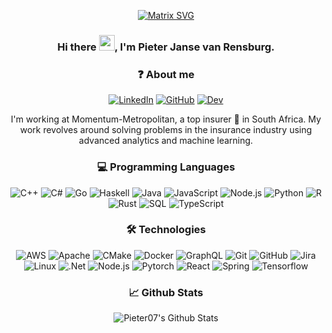 <div align="center">
  
[![Matrix SVG](https://raw.githubusercontent.com/rodrigograca31/rodrigograca31/master/matrix.svg)](https://www.youtube.com/watch?v=SDkAGkd4NLc) 

### Hi there <img src="https://media.giphy.com/media/hvRJCLFzcasrR4ia7z/giphy.gif" width="25px">, I'm Pieter Janse van Rensburg.

### ❓ About me

[![LinkedIn](https://img.shields.io/badge/-LinkedIn-000000?style=flat&logo=linkedin&logoColor=0000FF)](https://za.linkedin.com/in/pieterjvr)
[![GitHub](https://img.shields.io/badge/-GitHub-000000?style=flat&logo=github&logoColor=FFFFFF)](https://github.com/pieter07/)
[![Dev](https://img.shields.io/badge/dev.to-000000?style=flat&logo=dev.to&logoColor=white)](https://dev.to/pieter07/)

I'm working at Momentum-Metropolitan, a top insurer 🏦 in South Africa. My work revolves around solving problems in the insurance industry using advanced analytics and machine learning.

### 💻 Programming Languages

![C++](https://img.shields.io/badge/-C++-000000?style=flat&logo=c%2B%2B&logoColor=0099FF)
![C#](https://img.shields.io/badge/c%23%20-000000?&style=flat&logo=c-sharp&logoColor=5900b3)
![Go](https://img.shields.io/badge/-Go-000000?style=flat&logo=go)
![Haskell](https://img.shields.io/badge/-Haskell-000000?style=flat&logo=haskell&logoColor=A6A6A6)
![Java](https://img.shields.io/badge/-Java-000000?style=flat&logo=java&logoColor=FF9933)
![JavaScript](https://img.shields.io/badge/-JavaScript-000000?style=flat&logo=javascript)
![Node.js](https://img.shields.io/badge/node.js%20-000000?&style=flat&logo=node.js&logoColor=66cc00)
![Python](https://img.shields.io/badge/-Python-000000?style=flat&logo=python)
![R](https://img.shields.io/badge/-R-000000?style=flat&logo=r&logoColor=0066FF)
![Rust](https://img.shields.io/badge/-Rust-000000?style=flat&logo=rust&logoColor=E67300)
![SQL](https://img.shields.io/badge/-SQL-000000?style=flat&logo=postgresql&logoColor=3366CC)
![TypeScript](https://img.shields.io/badge/-TypeScript-000000?style=flat&logo=typescript)
  
### 🛠 Technologies

![AWS](https://img.shields.io/badge/AWS%20-000000?&style=flat&logo=amazon-aws&logoColor=ff8c1a)
![Apache](https://img.shields.io/badge/-Apache%20Spark-000000?style=flat&logo=Apache%20Spark&logoColor=FF6600)
![CMake](https://img.shields.io/badge/-CMake-000000?style=flat&logo=cmake&logoColor=0000FF)
![Docker](https://img.shields.io/badge/docker%20-000000?&style=flat&logo=docker&logoColor=008ae6)
![GraphQL](https://img.shields.io/badge/-GraphQL-000000?style=flat&logo=graphql&logoColor=FF66CC)
![Git](https://img.shields.io/badge/-Git-000000?style=flat&logo=git&logoColor=F05032)
![GitHub](https://img.shields.io/badge/-GitHub-000000?style=flat&logo=github&logoColor=FFFFFF)
![Jira](https://img.shields.io/badge/-Jira-000000?style=flat&logo=jira-software&logoColor=0000FF)
![Linux](https://img.shields.io/badge/-Linux-000000?style=flat&logo=linux&logoColor=FCC624)
![.Net](https://img.shields.io/badge/.NET-000000?style=flat&logo=.net&logoColor=5900b3)
![Node.js](https://img.shields.io/badge/-Node.js-000000?style=flat&logo=node.js&logoColor=339933)
![Pytorch](https://img.shields.io/badge/-Pytorch-000000?style=flat&logo=Pytorch&logoColor=FF5050)
![React](https://img.shields.io/badge/-React-000000?style=flat&logo=React&logoColor=61DAFB)
![Spring](https://img.shields.io/badge/-Spring-000000?style=flat&logo=spring&logoColor=6DB33F)
![Tensorflow](https://img.shields.io/badge/-Tensorflow-000000?style=flat&logo=Tensorflow&logoColor=FF9933)

### 📈 Github Stats
  
<img align="center" alt="Pieter07's Github Stats" src="https://github-readme-stats.vercel.app/api?username=pieter07&show_icons=true&theme=gotham&count_private=true" />

